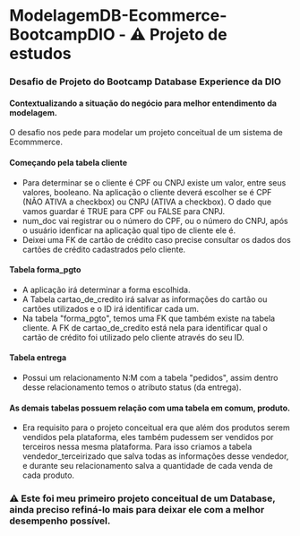 # ModelagemDB-Ecommerce-BootcampDIO - ⚠️ Projeto de estudos
### Desafio de Projeto do Bootcamp Database Experience da DIO

#### Contextualizando a situação do negócio para melhor entendimento da modelagem.

O desafio nos pede para modelar um projeto conceitual de um sistema de Ecommmerce.

#### Começando pela tabela cliente

* Para determinar se o cliente é CPF ou CNPJ existe um valor, entre seus valores, booleano. Na aplicação o cliente deverá escolher se é CPF (NÃO ATIVA a checkbox) ou CNPJ (ATIVA a checkbox). O dado que vamos guardar é TRUE para CPF ou FALSE para CNPJ.
* num_doc vai registrar ou o número do CPF, ou o número do CNPJ, após o usuário idenficar na aplicação qual tipo de cliente ele é.
* Deixei uma FK de cartão de crédito caso precise consultar os dados dos cartões de crédito cadastrados pelo cliente.


#### Tabela forma_pgto

* A aplicação irá determinar a forma escolhida.
* A Tabela cartao_de_credito irá salvar as informações do cartão ou cartões utilizados e o ID irá identificar cada um.
* Na tabela "forma_pgto", temos uma FK que também existe na tabela cliente. A FK de cartao_de_credito está nela para identificar qual o cartão de crédito foi utilizado pelo cliente através do seu ID.

#### Tabela entrega

* Possui um relacionamento N:M com a tabela "pedidos", assim dentro desse relacionamento temos o atributo status (da entrega).


#### As demais tabelas possuem relação com uma tabela em comum, produto.

* Era requisito para o projeto conceitual era que além dos produtos serem vendidos pela plataforma, eles também pudessem ser vendidos por terceiros nessa mesma plataforma. Para isso criamos a tabela vendedor_terceirizado que salva todas as informações desse vendedor, e durante seu relacionamento salva a quantidade de cada venda de cada produto.

### ⚠️ Este foi meu primeiro projeto conceitual de um Database, ainda preciso refiná-lo mais para deixar ele com a melhor desempenho possível.
